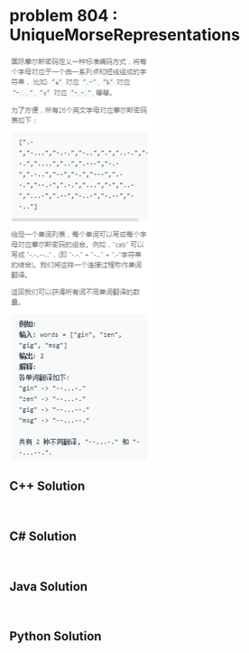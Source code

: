 
# problem 804 : UniqueMorseRepresentations

<img src="https://github.com/Peefy/PeefyLeetCode/blob/master/doc/801-900/804.UniqueMorseRepresentations/problem.png"/>

## C++ Solution

```c++



```

## C# Solution

```csharp



```

## Java Solution

```java



```

## Python Solution

```python



```





